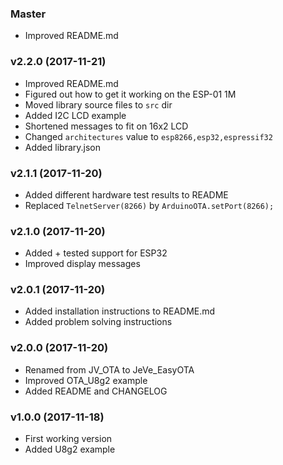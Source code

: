 ### Master

  * Improved README.md

### v2.2.0 (2017-11-21)

  * Improved README.md
  * Figured out how to get it working on the ESP-01 1M
  * Moved library source files to `src` dir
  * Added I2C LCD example
  * Shortened messages to fit on 16x2 LCD
  * Changed `architectures` value to `esp8266,esp32,espressif32`
  * Added library.json

### v2.1.1 (2017-11-20)

  * Added different hardware test results to README
  * Replaced `TelnetServer(8266)` by `ArduinoOTA.setPort(8266);`

### v2.1.0 (2017-11-20)

  * Added + tested support for ESP32
  * Improved display messages

### v2.0.1 (2017-11-20)

  * Added installation instructions to README.md
  * Added problem solving instructions

### v2.0.0 (2017-11-20)

  * Renamed from JV_OTA to JeVe_EasyOTA
  * Improved OTA_U8g2 example
  * Added README and CHANGELOG

### v1.0.0 (2017-11-18)

  * First working version
  * Added U8g2 example
